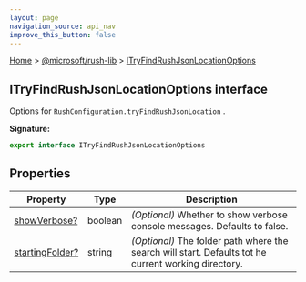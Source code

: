 ```yaml
---
layout: page
navigation_source: api_nav
improve_this_button: false
---
```



[Home](./index.md) &gt; [@microsoft/rush-lib](./rush-lib.md) &gt; [ITryFindRushJsonLocationOptions](./rush-lib.itryfindrushjsonlocationoptions.md)

## ITryFindRushJsonLocationOptions interface

Options for `RushConfiguration.tryFindRushJsonLocation` .

<b>Signature:</b>

```typescript
export interface ITryFindRushJsonLocationOptions
```

## Properties

|  Property | Type | Description |
|  --- | --- | --- |
|  [showVerbose?](./rush-lib.itryfindrushjsonlocationoptions.showverbose.md) | boolean | <i>(Optional)</i> Whether to show verbose console messages. Defaults to false. |
|  [startingFolder?](./rush-lib.itryfindrushjsonlocationoptions.startingfolder.md) | string | <i>(Optional)</i> The folder path where the search will start. Defaults tot he current working directory. |
